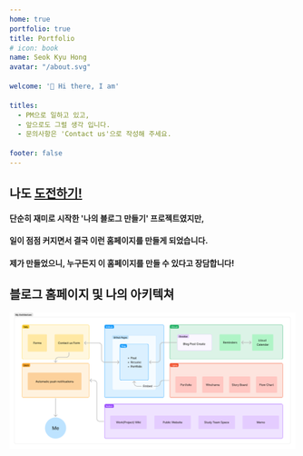```yaml
---
home: true
portfolio: true
title: Portfolio
# icon: book
name: Seok Kyu Hong
avatar: "/about.svg"

welcome: '👋 Hi there, I am'

titles:
  - PM으로 일하고 있고,
  - 앞으로도 그럴 생각 입니다.
  - 문의사항은 'Contact us'으로 작성해 주세요.

footer: false
---
```

## 나도  [도전하기!](https://theme-hope.vuejs.press/)

#### 단순히 재미로 시작한 '나의 블로그 만들기' 프로젝트였지만, 
#### 일이 점점 커지면서 결국 이런 홈페이지를 만들게 되었습니다. 
#### 제가 만들었으니, 누구든지 이 홈페이지를 만들 수 있다고 장담합니다!


## 블로그 홈페이지 및 나의 아키텍쳐

![image](<./image/Pasted image 20240816210653.png>)
